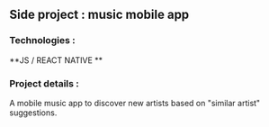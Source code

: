 ## Side project : music mobile app

### Technologies :
**JS / REACT NATIVE **

### Project details :
A mobile music app to discover new artists based on "similar artist" suggestions.
